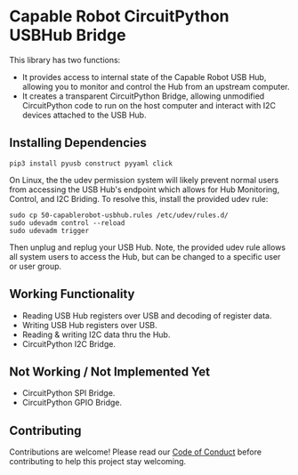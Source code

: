 # Capable Robot CircuitPython USBHub Bridge

This library has two functions:

- It provides access to internal state of the Capable Robot USB Hub, allowing you to monitor and control the Hub from an upstream computer.
- It creates a transparent CircuitPython Bridge, allowing unmodified CircuitPython code to run on the host computer and interact with I2C devices attached to the USB Hub.

## Installing Dependencies

	pip3 install pyusb construct pyyaml click

On Linux, the the udev permission system will likely prevent normal users from accessing the USB Hub's endpoint which allows for Hub Monitoring, Control, and I2C Briding.  To resolve this, install the provided udev rule:

```
sudo cp 50-capablerobot-usbhub.rules /etc/udev/rules.d/
sudo udevadm control --reload
sudo udevadm trigger
```

Then unplug and replug your USB Hub.  Note, the provided udev rule allows all system users to access the Hub, but can be changed to a specific user or user group.

## Working Functionality

- Reading USB Hub registers over USB and decoding of register data.
- Writing USB Hub registers over USB.
- Reading & writing I2C data thru the Hub.
- CircuitPython I2C Bridge.  

## Not Working / Not Implemented Yet

- CircuitPython SPI Bridge.
- CircuitPython GPIO Bridge.

## Contributing 

Contributions are welcome! Please read our 
[Code of Conduct](https://github.com/capablerobot/CapableRobot_CircuitPython_USBHub_Bridge/blob/master/CODE_OF_CONDUCT.md)
before contributing to help this project stay welcoming.